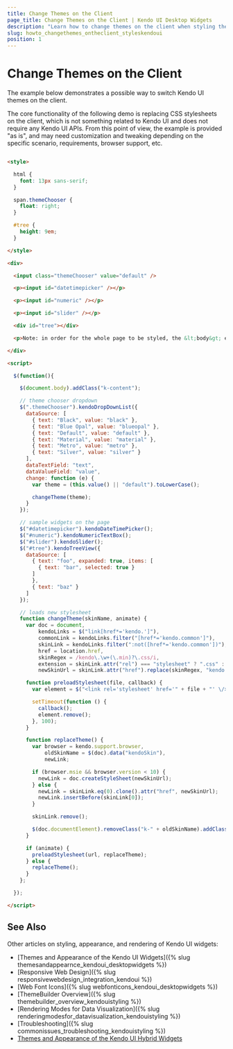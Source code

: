 ```yaml
---
title: Change Themes on the Client
page_title: Change Themes on the Client | Kendo UI Desktop Widgets
description: "Learn how to change themes on the client when styling the Kendo UI desktop widgets and controls for data visualization."
slug: howto_changethemes_ontheclient_styleskendoui
position: 1
---
```


# Change Themes on the Client

The example below demonstrates a possible way to switch Kendo UI themes on the client.

The core functionality of the following demo is replacing CSS stylesheets on the client, which is not something related to Kendo UI and does not require any Kendo UI APIs. From this point of view, the example is provided "as is", and may need customization and tweaking depending on the specific scenario, requirements, browser support, etc.

```html

<style>

  html {
    font: 13px sans-serif;
  }

  span.themeChooser {
    float: right;
  }

  #tree {
    height: 9em;
  }

</style>

<div>

  <input class="themeChooser" value="default" />

  <p><input id="datetimepicker" /></p>

  <p><input id="numeric" /></p>

  <p><input id="slider" /></p>

  <div id="tree"></div>

  <p>Note: in order for the whole page to be styled, the &lt;body&gt; element has a <code>k-content</code> class.</p>

</div>

<script>

  $(function(){

    $(document.body).addClass("k-content");

    // theme chooser dropdown
    $(".themeChooser").kendoDropDownList({
      dataSource: [
        { text: "Black", value: "black" },
        { text: "Blue Opal", value: "blueopal" },
        { text: "Default", value: "default" },
        { text: "Material", value: "material" },
        { text: "Metro", value: "metro" },
        { text: "Silver", value: "silver" }
      ],
      dataTextField: "text",
      dataValueField: "value",
      change: function (e) {
        var theme = (this.value() || "default").toLowerCase();

        changeTheme(theme);
      }
    });

    // sample widgets on the page
    $("#datetimepicker").kendoDateTimePicker();
    $("#numeric").kendoNumericTextBox();
    $("#slider").kendoSlider();
    $("#tree").kendoTreeView({
      dataSource: [
        { text: "foo", expanded: true, items: [
          { text: "bar", selected: true }
        ]
        },
        { text: "baz" }
      ]
    });

    // loads new stylesheet
    function changeTheme(skinName, animate) {
      var doc = document,
          kendoLinks = $("link[href*='kendo.']"),
          commonLink = kendoLinks.filter("[href*='kendo.common']"),
          skinLink = kendoLinks.filter(":not([href*='kendo.common'])"),
          href = location.href,
          skinRegex = /kendo\.\w+(\.min)?\.css/i,
          extension = skinLink.attr("rel") === "stylesheet" ? ".css" : ".less",
          newSkinUrl = skinLink.attr("href").replace(skinRegex, "kendo." + skinName + "$1" + extension);

      function preloadStylesheet(file, callback) {
        var element = $("<link rel='stylesheet' href='" + file + "' \/>").appendTo("head");

        setTimeout(function () {
          callback();
          element.remove();
        }, 100);
      }

      function replaceTheme() {
        var browser = kendo.support.browser,
            oldSkinName = $(doc).data("kendoSkin"),
            newLink;

        if (browser.msie && browser.version < 10) {
          newLink = doc.createStyleSheet(newSkinUrl);
        } else {
          newLink = skinLink.eq(0).clone().attr("href", newSkinUrl);
          newLink.insertBefore(skinLink[0]);
        }

        skinLink.remove();

        $(doc.documentElement).removeClass("k-" + oldSkinName).addClass("k-" + skinName);
      }

      if (animate) {
        preloadStylesheet(url, replaceTheme);
      } else {
        replaceTheme();
      }
    };

  });

</script>

```

## See Also

Other articles on styling, appearance, and rendering of Kendo UI widgets:

* [Themes and Appearance of the Kendo UI Widgets]({% slug themesandappearnce_kendoui_desktopwidgets %})
* [Responsive Web Design]({% slug responsivewebdesign_integration_kendoui %})
* [Web Font Icons]({% slug webfonticons_kendoui_desktopwidgets %})
* [ThemeBuilder Overview]({% slug themebuilder_overview_kendouistyling %})
* [Rendering Modes for Data Visualization]({% slug renderingmodesfor_datavisualization_kendouistyling %})
* [Troubleshooting]({% slug commonissues_troubleshooting_kendouistyling %})
* [Themes and Appearance of the Kendo UI Hybrid Widgets](/controls/hybrid/styling)
